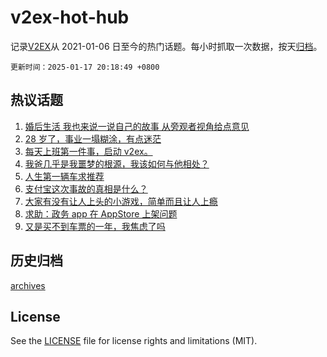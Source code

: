 # v2ex-hot-hub

 记录[V2EX](https://www.v2ex.com/)从 2021-01-06 日至今的热门话题。每小时抓取一次数据，按天[归档](archives)。

`更新时间：2025-01-17 20:18:49 +0800`

## 热议话题

1. [婚后生活 我也来说一说自己的故事 从旁观者视角给点意见](https://www.v2ex.com/t/1105777)
1. [28 岁了，事业一塌糊涂，有点迷茫](https://www.v2ex.com/t/1105724)
1. [每天上班第一件事，启动 v2ex。](https://www.v2ex.com/t/1105715)
1. [我爸几乎是我噩梦的根源，我该如何与他相处？](https://www.v2ex.com/t/1105718)
1. [人生第一辆车求推荐](https://www.v2ex.com/t/1105804)
1. [支付宝这次事故的真相是什么？](https://www.v2ex.com/t/1105721)
1. [大家有没有让人上头的小游戏，简单而且让人上瘾](https://www.v2ex.com/t/1105675)
1. [求助：政务 app 在 AppStore 上架问题](https://www.v2ex.com/t/1105749)
1. [又是买不到车票的一年，我焦虑了吗](https://www.v2ex.com/t/1105744)

## 历史归档

[archives](archives)

## License

See the [LICENSE](LICENSE) file for license rights and limitations (MIT).
